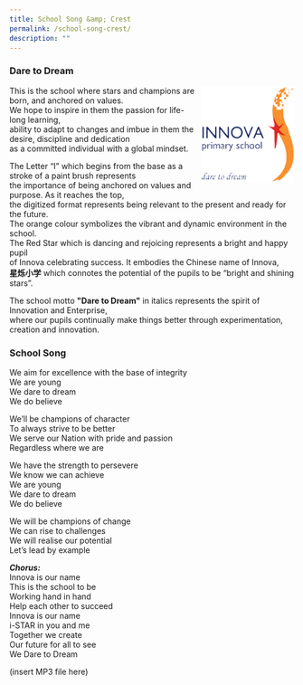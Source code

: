 ```yaml
---
title: School Song &amp; Crest
permalink: /school-song-crest/
description: ""
---
```

### **Dare to Dream**

<style>  
img {  
  display: block;  
  margin-left: auto;  
  margin-right: auto;  
}  
</style>  
<img align="right" src="/images/school_crest.png" alt="School Crest" style="width:33%;">



  

This is the school where stars and champions are born, and anchored on values.  
We hope to inspire in them the passion for life-long learning,  
ability to adapt to changes and imbue in them the desire, discipline and dedication  
as a committed individual with a global mindset.

The Letter “I” which begins from the base as a stroke of a paint brush represents  
the importance of&nbsp;being anchored on values and purpose. As it reaches the top,  
the digitized format represents being relevant to the present and ready for the future.  
The orange colour symbolizes the vibrant and dynamic environment in the school.  
The Red Star which is dancing and rejoicing represents a bright and happy pupil  
of Innova celebrating success. It embodies the Chinese name of Innova,  
**星****烁小****学**&nbsp;which connotes the potential of the pupils to be “bright and shining stars”.

The school motto&nbsp;**"Dare to Dream"**&nbsp;in italics represents the spirit of Innovation and Enterprise,  
	where our pupils continually make things better through experimentation, creation and innovation.
	
### **School Song**

We aim for excellence with the base of integrity  
We are young  
We dare to dream  
We do believe

We’ll be champions of character  
To always strive to be better  
We serve our Nation with pride and passion  
Regardless where we are

We have the strength to persevere  
We know we can achieve  
We are young  
We dare to dream  
We do believe

We will be champions of change  
We can rise to challenges  
We will realise our potential  
Let’s lead by example

**_Chorus:_**  
Innova is our name  
This is the school to be  
Working hand in hand  
Help each other to succeed  
Innova is our name  
i-STAR in you and me  
Together we create  
Our future for all to see  
We Dare to Dream

(insert MP3 file here)